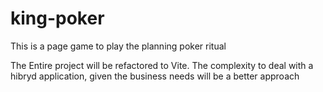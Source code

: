 # king-poker
This is a page game to play the planning poker ritual 

The Entire project will be refactored to Vite. The complexity to deal with a hibryd application, given the business needs will be a better approach
